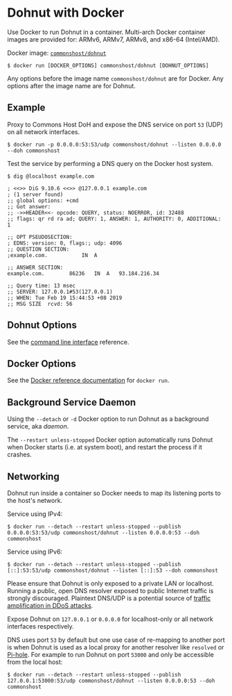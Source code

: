 # Dohnut with Docker

Use Docker to run Dohnut in a container. Multi-arch Docker container images are provided for: ARMv6, ARMv7, ARMv8, and x86-64 (Intel/AMD).

Docker image: [`commonshost/dohnut`](https://hub.docker.com/r/commonshost/dohnut)

    $ docker run [DOCKER_OPTIONS] commonshost/dohnut [DOHNUT_OPTIONS]

Any options before the image name `commonshost/dohnut` are for Docker. Any options after the image name are for Dohnut.

## Example

Proxy to Commons Host DoH and expose the DNS service on port `53` (UDP) on all network interfaces.

    $ docker run -p 0.0.0.0:53:53/udp commonshost/dohnut --listen 0.0.0.0 --doh commonshost

Test the service by performing a DNS query on the Docker host system.

    $ dig @localhost example.com

    ; <<>> DiG 9.10.6 <<>> @127.0.0.1 example.com
    ; (1 server found)
    ;; global options: +cmd
    ;; Got answer:
    ;; ->>HEADER<<- opcode: QUERY, status: NOERROR, id: 32488
    ;; flags: qr rd ra ad; QUERY: 1, ANSWER: 1, AUTHORITY: 0, ADDITIONAL: 1

    ;; OPT PSEUDOSECTION:
    ; EDNS: version: 0, flags:; udp: 4096
    ;; QUESTION SECTION:
    ;example.com.			IN	A

    ;; ANSWER SECTION:
    example.com.		86236	IN	A	93.184.216.34

    ;; Query time: 13 msec
    ;; SERVER: 127.0.0.1#53(127.0.0.1)
    ;; WHEN: Tue Feb 19 15:44:53 +08 2019
    ;; MSG SIZE  rcvd: 56

## Dohnut Options

See the [command line interface](../cli) reference.

## Docker Options

See the [Docker reference documentation](https://docs.docker.com/engine/reference/run/) for `docker run`.

## Background Service Daemon

Using the `--detach` or `-d` Docker option to run Dohnut as a background service, aka *daemon*.

The `--restart unless-stopped` Docker option automatically runs Dohnut when Docker starts (i.e. at system boot), and restart the process if it crashes.

## Networking

Dohnut run inside a container so Docker needs to map its listening ports to the host's network.

Service using IPv4:

    $ docker run --detach --restart unless-stopped --publish 0.0.0.0:53:53/udp commonshost/dohnut --listen 0.0.0.0:53 --doh commonshost

Service using IPv6:

    $ docker run --detach --restart unless-stopped --publish [::]:53:53/udp commonshost/dohnut --listen [::]:53 --doh commonshost

Please ensure that Dohnut is only exposed to a private LAN or localhost. Running a public, open DNS resolver exposed to public Internet traffic is strongly discouraged. Plaintext DNS/UDP is a potential source of [traffic amplification in DDoS attacks](https://en.wikipedia.org/wiki/Denial-of-service_attack#Amplification).

Expose Dohnut on `127.0.0.1` or `0.0.0.0` for localhost-only or all network interfaces respectively.

DNS uses port `53` by default but one use case of re-mapping to another port is when Dohnut is used as a local proxy for another resolver like `resolved` or [Pi-hole](../pihole). For example to run Dohnut on port `53000` and only be accessible from the local host:

    $ docker run --detach --restart unless-stopped --publish 127.0.0.1:53000:53/udp commonshost/dohnut --listen 0.0.0.0:53 --doh commonshost

